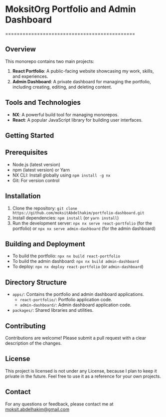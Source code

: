 # MoksitOrg Portfolio and Admin Dashboard

=============================================

## **Overview**

This monorepo contains two main projects:

1. **React Portfolio**: A public-facing website showcasing my work, skills, and experiences.
2. **Admin Dashboard**: A private dashboard for managing the portfolio, including creating, editing, and deleting content.

## **Tools and Technologies**

- **NX**: A powerful build tool for managing monorepos.
- **React**: A popular JavaScript library for building user interfaces.

## **Getting Started**

## Prerequisites

- Node.js (latest version)
- npm (latest version) or Yarn
- NX CLI: Install globally using `npm install -g nx`
- Git: For version control

## Installation

1. Clone the repository: `git clone https://github.com/moksitAbdelhakim/portfolio-dashboard.git`
2. Install dependencies: `npm install` (or `yarn install`)
3. Run the development server: `npx nx serve react-portfolio` (for the portfolio) or `npx nx serve admin-dashboard` (for the admin dashboard)

## Building and Deployment

- To build the portfolio: `npx nx build react-portfolio`
- To build the admin dashboard: `npx nx build admin-dashboard`
- To deploy: `npx nx deploy react-portfolio` (or `admin-dashboard`)

## **Directory Structure**

- `apps/`: Contains the portfolio and admin dashboard applications.
  - `react-portfolio/`: Portfolio application code.
  - `admin-dashboard/`: Admin dashboard application code.
- `packages/`: Shared libraries and utilities.

## **Contributing**

Contributions are welcome! Please submit a pull request with a clear description of the changes.

## **License**

This project is licensed is not under any License, because I plan to keep it private in the future.
Feel free to use it as a reference for your own projects.

## **Contact**

For any questions or feedback, please contact me at [moksit.abdelhakim@gmail.com](mailto:moksit.abdelhakim@gmail.com)
